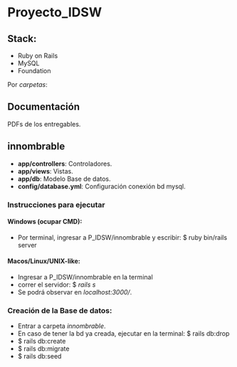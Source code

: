 # Proyecto_IDSW

## Stack:

* Ruby on Rails
* MySQL
* Foundation

Por _carpetas_:

## Documentación

PDFs de los entregables.

## innombrable

* **app/controllers**: Controladores.
* **app/views**: Vistas.
* **app/db**: Modelo Base de datos.
* **config/database.yml**: Configuración conexión bd mysql.

### Instrucciones para ejecutar

#### Windows (ocupar CMD):

* Por terminal, ingresar a P_IDSW/innombrable y escribir: $ ruby bin/rails server

#### Macos/Linux/UNIX-like:

* Ingresar a P_IDSW/innombrable en la terminal
* correr el servidor: $ _rails s_
* Se podrá observar en _localhost:3000/_.

### Creación de la Base de datos:

* Entrar a carpeta _innombrable_.
* En caso de tener la bd ya creada, ejecutar en la terminal: $ rails db:drop
* $ rails db:create
* $ rails db:migrate
* $ rails db:seed
